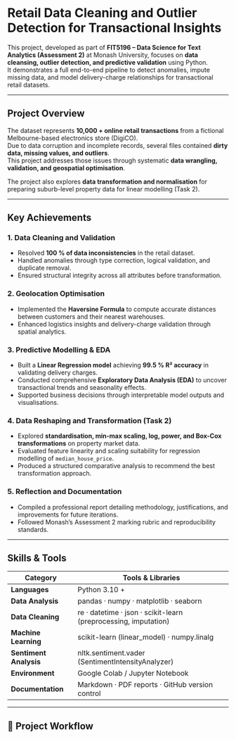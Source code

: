# Retail Data Cleaning and Outlier Detection for Transactional Insights

This project, developed as part of **FIT5196 – Data Science for Text Analytics (Assessment 2)** at Monash University, focuses on **data cleansing, outlier detection, and predictive validation** using Python.  
It demonstrates a full end-to-end pipeline to detect anomalies, impute missing data, and model delivery-charge relationships for transactional retail datasets.

---

## Project Overview

The dataset represents **10,000 + online retail transactions** from a fictional Melbourne-based electronics store (DigiCO).  
Due to data corruption and incomplete records, several files contained **dirty data, missing values, and outliers**.  
This project addresses those issues through systematic **data wrangling, validation, and geospatial optimisation**.

The project also explores **data transformation and normalisation** for preparing suburb-level property data for linear modelling (Task 2).

---

##  Key Achievements

###  1. Data Cleaning and Validation  
- Resolved **100 % of data inconsistencies** in the retail dataset.  
- Handled anomalies through type correction, logical validation, and duplicate removal.  
- Ensured structural integrity across all attributes before transformation.

###  2. Geolocation Optimisation  
- Implemented the **Haversine Formula** to compute accurate distances between customers and their nearest warehouses.  
- Enhanced logistics insights and delivery-charge validation through spatial analytics.

###  3. Predictive Modelling & EDA  
- Built a **Linear Regression model** achieving **99.5 % R² accuracy** in validating delivery charges.  
- Conducted comprehensive **Exploratory Data Analysis (EDA)** to uncover transactional trends and seasonality effects.  
- Supported business decisions through interpretable model outputs and visualisations.

###  4. Data Reshaping and Transformation (Task 2)  
- Explored **standardisation, min-max scaling, log, power, and Box-Cox transformations** on property market data.  
- Evaluated feature linearity and scaling suitability for regression modelling of `median_house_price`.  
- Produced a structured comparative analysis to recommend the best transformation approach.

###  5. Reflection and Documentation  
- Compiled a professional report detailing methodology, justifications, and improvements for future iterations.  
- Followed Monash’s Assessment 2 marking rubric and reproducibility standards.

---

##  Skills & Tools

| Category | Tools & Libraries |
|-----------|------------------|
| **Languages** | Python 3.10 + |
| **Data Analysis** | pandas · numpy · matplotlib · seaborn |
| **Data Cleaning** | re · datetime · json · scikit-learn (preprocessing, imputation) |
| **Machine Learning** | scikit-learn (linear_model) · numpy.linalg |
| **Sentiment Analysis** | nltk.sentiment.vader (SentimentIntensityAnalyzer) |
| **Environment** | Google Colab / Jupyter Notebook |
| **Documentation** | Markdown · PDF reports · GitHub version control |

---

## 🧩 Project Workflow

